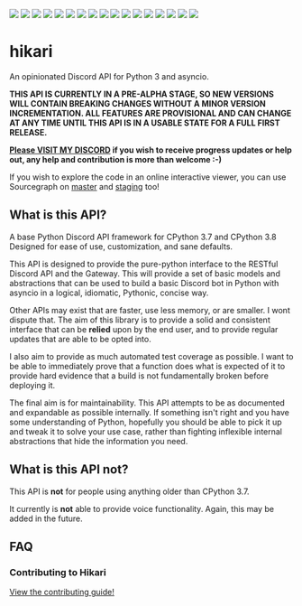 [![](https://img.shields.io/discord/574921006817476608.svg?logo=Discord&logoColor=white&label=discord)](https://discord.gg/HMnGbsv)
[![](https://img.shields.io/lgtm/alerts/gitlab/nekokatt/hikari)](https://lgtm.com/projects/gl/nekokatt/hikari)
[![](https://img.shields.io/lgtm/grade/python/gitlab/nekokatt/hikari)](https://lgtm.com/projects/gl/nekokatt/hikari?mode=tree)
[![](https://gitlab.com/nekokatt/hikari/badges/master/coverage.svg)](https://gitlab.com/nekokatt/hikari/pipelines)
[![](https://img.shields.io/gitlab/pipeline/nekokatt/hikari/master?label=ci%20(master)&logo=gitlab)](https://gitlab.com/nekokatt/hikari/pipelines)
[![](https://img.shields.io/gitlab/pipeline/nekokatt/hikari/staging?label=ci%20(staging)&logo=gitlab)](https://gitlab.com/nekokatt/hikari/pipelines)
[![](https://img.shields.io/website/https/nekokatt.gitlab.io/hikari.svg?down_color=red&down_message=not%20building&label=docs%20(master)&logo=gitlab&logoColor=white&up_message=up-to-date)](https://nekokatt.gitlab.io/hikari)
[![](https://img.shields.io/website/https/nekokatt.gitlab.io/hikari/staging.svg?down_color=red&down_message=not%20building&label=docs%20(staging)&logo=gitlab&logoColor=white&up_message=up-to-date)](https://nekokatt.gitlab.io/hikari/staging/)
[![](https://badgen.net/pypi/v/hikari)](https://pypi.org/project/hikari)
[![](https://badgen.net/pypi/license/hikari)](?)
[![](https://img.shields.io/pypi/implementation/hikari.svg)](?)
[![](https://img.shields.io/pypi/format/hikari.svg)](?)
[![](https://img.shields.io/pypi/dm/hikari)](?)
[![](https://img.shields.io/pypi/status/hikari)](?)
[![](https://img.shields.io/pypi/pyversions/hikari)](?)
[![](https://img.shields.io/badge/code%20style-black-000000.svg)](?)
[![](https://img.shields.io/sourcegraph/rrc/gitlab.com/nekokatt/hikari/)](https://sourcegraph.com/gitlab.com/nekokatt/hikari@master)

# hikari

An opinionated Discord API for Python 3 and asyncio.

**THIS API IS CURRENTLY IN A PRE-ALPHA STAGE, SO NEW VERSIONS WILL CONTAIN BREAKING CHANGES WITHOUT A MINOR
VERSION INCREMENTATION. ALL FEATURES ARE PROVISIONAL AND CAN CHANGE AT ANY TIME UNTIL THIS API IS IN A USABLE 
STATE FOR A FULL FIRST RELEASE.**
 
 **[Please VISIT MY DISCORD](https://discord.gg/HMnGbsv) if you wish to receive progress updates or help out, any
 help and contribution is more than welcome :-)**
 
If you wish to explore the code in an online interactive viewer, you can use Sourcegraph on 
[master](https://sourcegraph.com/gitlab.com/nekokatt/hikari@master) and [staging](https://sourcegraph.com/gitlab.com/nekokatt/hikari@staging)
too!

## What is this API?

A base Python Discord API framework for CPython 3.7 and CPython 3.8 Designed for ease of use,
customization, and sane defaults.

This API is designed to provide the pure-python interface to the RESTful Discord API and the Gateway. This will provide
a set of basic models and abstractions that can be used to build a basic Discord bot in Python with asyncio in a
logical, idiomatic, Pythonic, concise way.

Other APIs may exist that are faster, use less memory, or are smaller. I wont dispute that. The aim of this library is
to provide a solid and consistent interface that can be __relied__ upon by the end user, and to provide regular updates
that are able to be opted into.

I also aim to provide as much automated test coverage as possible. I want to be able to immediately prove that a
function does what is expected of it to provide hard evidence that a build is not fundamentally broken before
deploying it.

The final aim is for maintainability. This API attempts to be as documented and expandable as possible internally. If
something isn't right and you have some understanding of Python, hopefully you should be able to pick it up and tweak it
to solve your use case, rather than fighting inflexible internal abstractions that hide the information you need.

## What is this API **not**?

This API is **not** for people using anything older than CPython 3.7. 

It currently is **not** able to provide voice functionality. Again, this may be added in the future.

## FAQ

### Contributing to Hikari

[View the contributing guide!](https://gitlab.com/nekokatt/hikari/wikis/Contributing)
